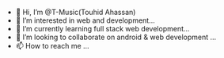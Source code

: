 - 👋 Hi, I’m @T-Music(Touhid Ahassan)
- 👀 I’m interested in web and development...
- 🌱 I’m currently learning full stack web development...
- 💞️ I’m looking to collaborate on android & web development ...
- 📫 How to reach me ...

<!---
T-Musics/T-Musics is a ✨ special ✨ repository because its `README.md` (this file) appears on your GitHub profile.
You can click the Preview link to take a look at your changes.
--->
